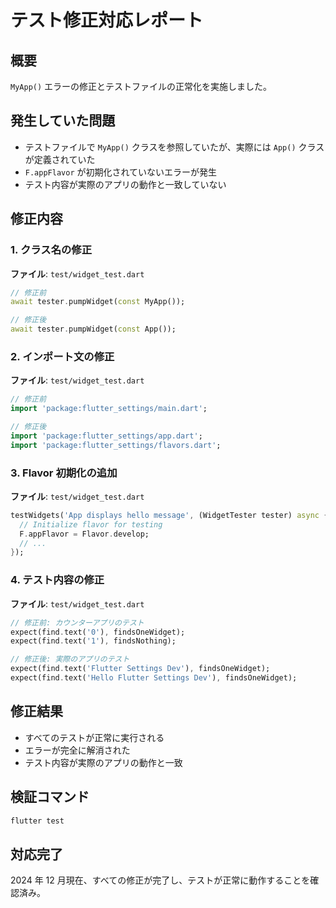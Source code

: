 # テスト修正対応レポート

## 概要

`MyApp()` エラーの修正とテストファイルの正常化を実施しました。

## 発生していた問題

- テストファイルで `MyApp()` クラスを参照していたが、実際には `App()` クラスが定義されていた
- `F.appFlavor` が初期化されていないエラーが発生
- テスト内容が実際のアプリの動作と一致していない

## 修正内容

### 1. クラス名の修正

**ファイル**: `test/widget_test.dart`

```dart
// 修正前
await tester.pumpWidget(const MyApp());

// 修正後
await tester.pumpWidget(const App());
```

### 2. インポート文の修正

**ファイル**: `test/widget_test.dart`

```dart
// 修正前
import 'package:flutter_settings/main.dart';

// 修正後
import 'package:flutter_settings/app.dart';
import 'package:flutter_settings/flavors.dart';
```

### 3. Flavor 初期化の追加

**ファイル**: `test/widget_test.dart`

```dart
testWidgets('App displays hello message', (WidgetTester tester) async {
  // Initialize flavor for testing
  F.appFlavor = Flavor.develop;
  // ...
});
```

### 4. テスト内容の修正

**ファイル**: `test/widget_test.dart`

```dart
// 修正前: カウンターアプリのテスト
expect(find.text('0'), findsOneWidget);
expect(find.text('1'), findsNothing);

// 修正後: 実際のアプリのテスト
expect(find.text('Flutter Settings Dev'), findsOneWidget);
expect(find.text('Hello Flutter Settings Dev'), findsOneWidget);
```

## 修正結果

- すべてのテストが正常に実行される
- エラーが完全に解消された
- テスト内容が実際のアプリの動作と一致

## 検証コマンド

```bash
flutter test
```

## 対応完了

2024 年 12 月現在、すべての修正が完了し、テストが正常に動作することを確認済み。
